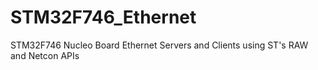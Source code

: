 # STM32F746_Ethernet
STM32F746 Nucleo Board Ethernet Servers and Clients using ST's RAW and Netcon APIs
